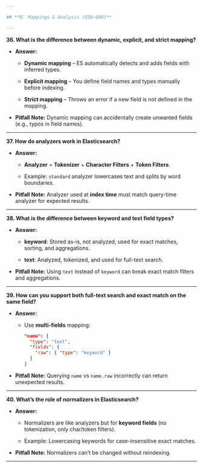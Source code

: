 ```yaml
---

## **8. Mappings & Analysis (Q36–Q40)**

---
```


**36. What is the difference between dynamic, explicit, and strict mapping?**

- **Answer:**
    
    - **Dynamic mapping** – ES automatically detects and adds fields with inferred types.
        
    - **Explicit mapping** – You define field names and types manually before indexing.
        
    - **Strict mapping** – Throws an error if a new field is not defined in the mapping.
        
- **Pitfall Note:** Dynamic mapping can accidentally create unwanted fields (e.g., typos in field names).
    

---

**37. How do analyzers work in Elasticsearch?**

- **Answer:**
    
    - **Analyzer** = **Tokenizer** + **Character Filters** + **Token Filters**.
        
    - Example: `standard` analyzer lowercases text and splits by word boundaries.
        
- **Pitfall Note:** Analyzer used at **index time** must match query-time analyzer for expected results.
    

---

**38. What is the difference between keyword and text field types?**

- **Answer:**
    
    - **keyword**: Stored as-is, not analyzed, used for exact matches, sorting, and aggregations.
        
    - **text**: Analyzed, tokenized, and used for full-text search.
        
- **Pitfall Note:** Using `text` instead of `keyword` can break exact match filters and aggregations.
    

---

**39. How can you support both full-text search and exact match on the same field?**

- **Answer:**
    
    - Use **multi-fields** mapping:
        
        ```json
        "name": {
          "type": "text",
          "fields": {
            "raw": { "type": "keyword" }
          }
        }
        ```
        
- **Pitfall Note:** Querying `name` vs `name.raw` incorrectly can return unexpected results.
    

---

**40. What’s the role of normalizers in Elasticsearch?**

- **Answer:**
    
    - Normalizers are like analyzers but for **keyword fields** (no tokenization, only char/token filters).
        
    - Example: Lowercasing keywords for case-insensitive exact matches.
        
- **Pitfall Note:** Normalizers can’t be changed without reindexing.
    

---